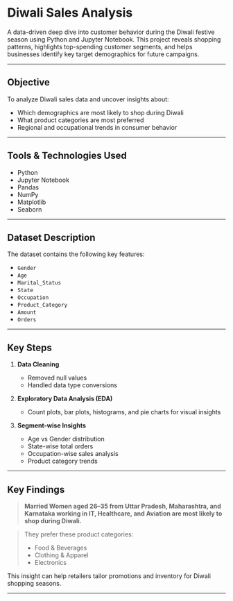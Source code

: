 # Diwali Sales Analysis

A data-driven deep dive into customer behavior during the Diwali festive season using Python and Jupyter Notebook. This project reveals shopping patterns, highlights top-spending customer segments, and helps businesses identify key target demographics for future campaigns.

---

## Objective

To analyze Diwali sales data and uncover insights about:
- Which demographics are most likely to shop during Diwali
- What product categories are most preferred
- Regional and occupational trends in consumer behavior

---

## Tools & Technologies Used

- Python 
- Jupyter Notebook 
- Pandas 
- NumPy 
- Matplotlib 
- Seaborn 

---

## Dataset Description

The dataset contains the following key features:
- `Gender`
- `Age`
- `Marital_Status`
- `State`
- `Occupation`
- `Product_Category`
- `Amount`
- `Orders`

---

## Key Steps

1. **Data Cleaning**  
   - Removed null values
   - Handled data type conversions

2. **Exploratory Data Analysis (EDA)**  
   - Count plots, bar plots, histograms, and pie charts for visual insights

3. **Segment-wise Insights**  
   - Age vs Gender distribution
   - State-wise total orders
   - Occupation-wise sales analysis
   - Product category trends

---

## Key Findings

> **Married Women aged 26–35 from Uttar Pradesh, Maharashtra, and Karnataka working in IT, Healthcare, and Aviation are most likely to shop during Diwali.**

> They prefer these product categories:
> - Food & Beverages 
> - Clothing & Apparel 
> - Electronics 

This insight can help retailers tailor promotions and inventory for Diwali shopping seasons.

---


